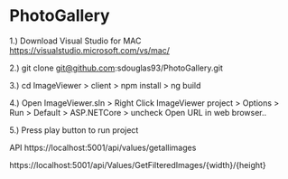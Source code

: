 # PhotoGallery

1.) Download Visual Studio for MAC
https://visualstudio.microsoft.com/vs/mac/

2.) git clone git@github.com:sdouglas93/PhotoGallery.git

3.) cd ImageViewer > client > npm install > ng build

4.) Open ImageViewer.sln > Right Click ImageViewer project > Options > Run > Default > ASP.NETCore > uncheck Open URL in web browser..

5.) Press play button to run project

API
https://localhost:5001/api/values/getallimages

https://localhost:5001/api/Values/GetFilteredImages/{width}/{height}
